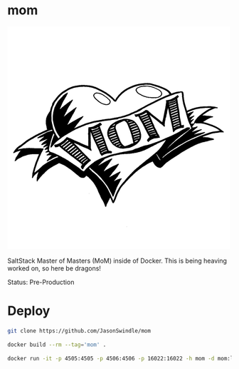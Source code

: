 # mom

![image](./gitmedia/mom.jpg)

SaltStack Master of Masters (MoM) inside of Docker.  This is being heaving worked on, so here be dragons!

Status: Pre-Production

# Deploy

```bash
git clone https://github.com/JasonSwindle/mom
```

```bash
docker build --rm --tag='mom' .
```

```bash
docker run -it -p 4505:4505 -p 4506:4506 -p 16022:16022 -h mom -d mom:latest
```